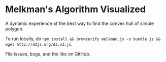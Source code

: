 # Melkman's Algorithm Visualized

A dynamic experience of the best way to find the convex hull of simple polygon.

To run locally, do `npm install && browserify melkman.js -o bundle.js && wget http://d3js.org/d3.v3.js`.

File issues, bugs, and the like on GitHub.

